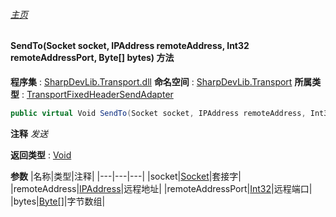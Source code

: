 ###### [主页](./Index.md "主页")
#### SendTo(Socket socket, IPAddress remoteAddress, Int32 remoteAddressPort, Byte[] bytes) 方法
**程序集** : [SharpDevLib.Transport.dll](./SharpDevLib.Transport.assembly.md "SharpDevLib.Transport.dll")
**命名空间** : [SharpDevLib.Transport](./SharpDevLib.Transport.namespace.md "SharpDevLib.Transport")
**所属类型** : [TransportFixedHeaderSendAdapter](./SharpDevLib.Transport.TransportFixedHeaderSendAdapter.md "TransportFixedHeaderSendAdapter")
``` csharp
public virtual Void SendTo(Socket socket, IPAddress remoteAddress, Int32 remoteAddressPort, Byte[] bytes)
```
**注释**
*发送*

**返回类型** : [Void](https://learn.microsoft.com/en-us/dotnet/api/system.void "Void")

**参数**
|名称|类型|注释|
|---|---|---|
|socket|[Socket](https://learn.microsoft.com/en-us/dotnet/api/system.net.sockets.socket "Socket")|套接字|
|remoteAddress|[IPAddress](https://learn.microsoft.com/en-us/dotnet/api/system.net.ipaddress "IPAddress")|远程地址|
|remoteAddressPort|[Int32](https://learn.microsoft.com/en-us/dotnet/api/system.int32 "Int32")|远程端口|
|bytes|[Byte\[\]](https://learn.microsoft.com/en-us/dotnet/api/system.byte[] "Byte\[\]")|字节数组|

